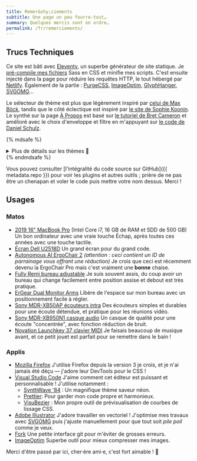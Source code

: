 ```yaml
---
title: Remer&shy;ciements
subtitle: Une page un peu fourre-tout…
summary: Quelques mercis sont en ordre…
permalink: /fr/remerciements/
---
```


## Trucs Techniques

Ce site est bâti avec [Eleventy](https://www.11ty.dev/), un superbe générateur de site statique. Je [pré-compile mes fichiers](/blog/eleventy-asset-pipeline-precompiled-assets/) Sass en CSS et minifie mes scripts. C'est ensuite injecté dans la page pour réduire les requêtes HTTP, le tout hébergé par [Netlify](https://netlify.com/). Également de la partie : [PurgeCSS](https://purgecss.com), [ImageOptim](https://imageoptim.com/mac), [GlyphHanger](https://github.com/zachleat/glyphhanger), [SVGOMG](https://jakearchibald.github.io/svgomg/)…

Le sélecteur de thème est plus que légèrement inspiré par [celui de Max Böck](https://mxb.dev), tandis que le côté éclectique est inspiré par [le site de Sophie Koonin](https://localghost.dev/). Le synthé sur la page [À Propos](/fr/a-propos/) est basé sur [le tutoriel de Bret Cameron](https://css-tricks.com/how-to-code-a-playable-synth-keyboard/) et amélioré avec le choix d'enveloppe et filtre en m'appuyant sur [le code de Daniel Schulz](https://iamschulz.com/building-a-synthesizer-in-javascript/).

{% mdsafe %}
<details>
    <summary class="cta | u-width100 u-marginBlockEnd-s" style="--btn-justify-content:center">Plus de détails sur les thèmes 🎨</summary>
    <div class="u-marginBlockStart-s">
        <ul>
            <li><strong>Dusk:</strong> Infusé de néon, ce thème inspiré par le style retrowave est grosso-modo toute ma personnalité en ligne. La superbe typo <a href="https://www.readvisions.com/marvin">Marvin Visions</a> est utilisée.</li>
            <li><strong>Dawn:</strong> Ce thème blanc-très-crème vise à être un mode clair de Dusk, avec assez de différences pour lui donner son propre <em>twist</em>.</li>
            <li><strong>Vapor:</strong> Une interprétation vaporwave d'un thème qui était très amusant à faire, je remercie une fois de plus Sophie Koonin qui a adopté cette esthétique ! <a href="https://www.dafont.com/vcr-osd-mono.font">VCR OSD Mono</a> était la seule typo qui fonctionnerait bien.</li>
            <li><strong>Y2K:</strong> J'ai grandi avec Windows 98 et XP, donc j'étais un peu obligé de faire ce thème, en tant que petit hommage. Ne ratz pas le logo du pied de page.</li>
            <li><strong>Neo-Tokyo:</strong> Le retrowave c'est cool, mais le style cyberpunk dystopique est cool aussi. Celui-ci est un peu à la sauce Akira ! Les titres bien larges utilisent <a href="https://fonts.google.com/specimen/Syncopate">Syncopate</a>.</li>
            <li><strong>Campfire:</strong> À l'opposé du thème précédent, celui-ci s'inspire fortement du jeu vidéo Firewatch et des superbes œuvres de <a href="http://ollymoss.com/#/firewatch/">Olly Moss</a>, sur un style plutôt "parcs nationaux" bien illustré par les titres en <a href="https://www.dafont.com/hagona.font">Hagona</a> et avec la silhouette du Mont Blanc en fond de l'accueil, parfois visible depuis ma ville natale. Les bandeaux en haut de page ont un fond "topographique" qui reprend quasiment tout le code de <a href="https://codepen.io/scottkellum/details/poOWGQg">Scott Kellum</a>. (ah et aussi, <a href="https://alistairshepherd.uk/">Alistair</a> a fait tout ça bien mieux)</li>
        </ul>
    </div>
</details>
{% endmdsafe %}

Vous pouvez consulter [l'intégralité du code source sur GitHub]({{ metadata.repo }}) pour voir les plugins et autres outils ; prière de ne pas être un chenapan et voler le code puis mettre votre nom dessus. Merci !

## Usages

### Matos

-   [2019 16" MacBook Pro](https://www.apple.com/macbook-pro-16/) (Intel Core i7, 16 GB de RAM et SDD de 500 GB)
    Un bon ordinateur avec une vraie touche Échap, après toutes ces années avec une touche tactile.
-   [Écran Dell U2518D](https://amzn.to/3dgLwYT)
    Un grand écran pour du grand code.
-   [Autonomous AI ErgoChair 2](https://www.autonomous.ai/office-chairs/ergonomic-chair/?rid=7a4b2c) _(attention : ceci contient un ID de parrainage vous offrant une réduction)_
    Je crois que ceci est récemment devenu la ErgoChair Pro mais c'est vraiment une **bonne** chaise.
-   [Fully Remi bureau adjustable](https://www.fully.com/standing-desks/remi-standing-desk.html)
    Je suis souvent assis, du coup avoir un bureau qui change facilement entre position assise et debout est très pratique.
-   [ErGear Dual Monitor Arms](https://amzn.to/35Y3rQm)
    Libère de l'espace sur mon bureau avec un positionnement facile à régler.
-   [Sony MDR-XB50AP écouteurs intra](https://amzn.to/3x6jtDt)
    Des écouteurs simples et durables pour une écoute détendue, et pratique pour les réunions vidéo.
-   [Sony MDR-XB950N1 casque audio](https://amzn.to/3h0jhAe)
    Un casque de qualité pour une écoute "concentrée", avec fonction réduction de bruit.
-   [Novation Launchkey 37 clavier MIDI](https://www.amazon.com/gp/product/B086N4W81X?linkCode=as2&tag=ratcgala-20)
    Je faisais beaucoup de musique avant, et ce petit jouet est parfait pour se remettre dans le bain !

### Applis

-   [Mozilla Firefox](https://www.mozilla.org/en-US/firefox/new/)
    J'utilise Firefox depuis la version 3 je crois, et je n'ai jamais été déçu — j'adore leur DevTools pour le CSS !
-   [Visual Studio Code](https://code.visualstudio.com/)
    J'aime comment cet éditeur est puissant et personnalisable ! J'utilise notamment :
    -   [SynthWave '84](https://marketplace.visualstudio.com/items?itemName=RobbOwen.synthwave-vscode) : Un magnifique thème saveur néon.
    -   [Prettier](https://marketplace.visualstudio.com/items?itemName=esbenp.prettier-vscode): Pour garder mon code propre et harmonieux.
    -   [VisuBezier](https://marketplace.visualstudio.com/items?itemName=chriskirknielsen.visubezier) : Mon propre outil de prévisualisation de courbes de lissage CSS.
-   [Adobe Illustrator](https://www.adobe.com/products/illustrator.html)
    J'adore travailler en vectoriel ! J'optimise mes travaux avec [SVGOMG](https://jakearchibald.github.io/svgomg/) puis j'ajuste manuellement pour que tout soit _pile poil_ comme je veux.
-   [Fork](https://fork.dev/)
    Une petite interface git pour m'éviter de grosses erreurs.
-   [ImageOptim](https://imageoptim.com/mac)
    Superbe outil pour mieux compresser mes images.

Merci d'être passé par ici, cher·ère ami·e, c'est fort aimable ! 👋